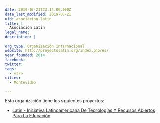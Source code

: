 ```yaml
---
date: 2019-07-21T23:14:06.000Z
date_last_modified: 2019-07-21
uid: asociacion-latin
title: |
  Asociación Latin
legal_name: 
description: |
  
org_type: Organización internacional
website: http://proyectolatin.org/index.php/es/
year_founded: 2014
facebook: 
twitter: 
tags:
  - otro
cities: 
  - Montevideo

---
```


Esta organización tiene los siguientes proyectos:

- [Latin - Iniciativa Latinoamericana De Tecnologías Y Recursos Abiertos Para La Educación](/proyectos/latin-iniciativa-latinoamericana-de-tecnologias-y-recursos-abiertos-para-la-educacion)
